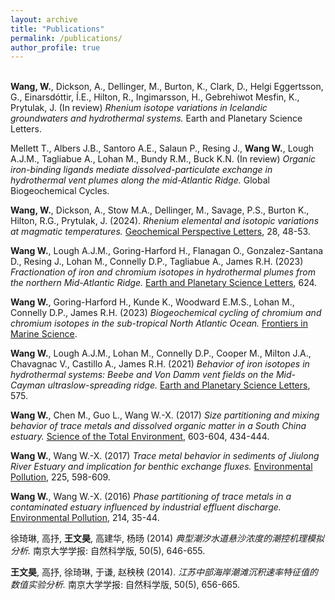 ```yaml
---
layout: archive
title: "Publications"
permalink: /publications/
author_profile: true
---
```


<br>
<b>Wang, W.</b>, Dickson, A., Dellinger, M., Burton, K., Clark, D., Helgi Eggertsson, G., Einarsdóttir, Í.E., Hilton, R., Ingimarsson, H., Gebrehiwot Mesfin, K., Prytulak, J. (In review) <i>Rhenium isotope variations in Icelandic groundwaters and hydrothermal systems.</i> Earth and Planetary Science Letters.

Mellett T., Albers J.B., Santoro A.E., Salaun P., Resing J., <b>Wang W.</b>, Lough A.J.M., Tagliabue A., Lohan M., Bundy R.M., Buck K.N. (In review) <i>Organic iron-binding ligands mediate dissolved-particulate  exchange  in hydrothermal vent plumes along the mid-Atlantic Ridge.</i> Global Biogeochemical Cycles.

<b>Wang, W.</b>, Dickson, A., Stow M.A., Dellinger, M., Savage, P.S., Burton K., Hilton, R.G., Prytulak, J. (2024). <i>Rhenium elemental and isotopic variations at magmatic temperatures.</i> [Geochemical Perspective Letters](https://doi.org/10.7185/geochemlet.2402), 28, 48-53.

<b>Wang W.</b>, Lough A.J.M., Goring-Harford H., Flanagan O., Gonzalez-Santana D., Resing J., Lohan M., Connelly D.P., Tagliabue A., James R.H. (2023) <i>Fractionation of iron and chromium isotopes in hydrothermal plumes from the northern Mid-Atlantic Ridge.</i> [Earth and Planetary Science Letters](https://doi.org/10.1016/j.epsl.2023.118468), 624.

<b>Wang W.</b>, Goring-Harford H., Kunde K., Woodward E.M.S., Lohan M., Connelly D.P., James R.H. (2023) <i>Biogeochemical cycling of chromium and chromium isotopes in the sub-tropical North Atlantic Ocean.</i> [Frontiers in Marine Science](https://doi.org/10.3389/fmars.2023.1165304).

<b>Wang W.</b>, Lough A.J.M., Lohan M., Connelly D.P., Cooper M., Milton J.A., Chavagnac V., Castillo A., James R.H. (2021) <i>Behavior of iron isotopes in hydrothermal systems: Beebe and Von Damm vent fields on the Mid-Cayman ultraslow-spreading ridge.</i> [Earth and Planetary Science Letters](https://doi.org/10.1016/j.epsl.2021.117200), 575.

<b>Wang W.</b>, Chen M., Guo L., Wang W.-X. (2017) <i>Size partitioning and mixing behavior of trace metals and dissolved organic matter in a South China estuary.</i> [Science of the Total Environment](https://doi.org/10.1016/j.scitotenv.2017.06.121), 603-604, 434-444.

<b>Wang W.</b>, Wang W.-X. (2017) <i>Trace metal behavior in sediments of Jiulong River Estuary and implication for benthic exchange fluxes.</i> [Environmental Pollution](https://doi.org/10.1016/j.envpol.2017.03.028), 225, 598-609.

<b>Wang W.</b>, Wang W.-X. (2016) <i>Phase partitioning of trace metals in a contaminated estuary influenced by industrial effluent discharge.</i> [Environmental Pollution](https://doi.org/10.1016/j.envpol.2016.03.059), 214, 35-44.

徐琦琳, 高抒, <b>王文昊</b>, 高建华, 杨旸 (2014) <i>典型潮汐水道悬沙浓度的潮控机理模拟分析.</i> 南京大学学报: 自然科学版, 50(5), 646-655.

<b>王文昊</b>, 高抒, 徐琦琳, 于谦, 赵秧秧 (2014). <i>江苏中部海岸潮滩沉积速率特征值的数值实验分析.</i> 南京大学学报: 自然科学版, 50(5), 656-665.

